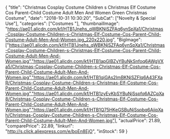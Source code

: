 {
	"title": "Christmas Cosplay Costume Children s Christmas Elf Costume Cos Parent-Child Costume Adult Men And Women Green Christmas Costume",
	"date": "2018-10-31 10:30:20",
	"SubCat": ["Novelty & Special Use"],
	"categories": ["Costumes "],
	"thumbnailImage": "https://ae01.alicdn.com/kf/HTB1Jnehs_qWBKNjSZFAq6ynSpXa1/Christmas-Cosplay-Costume-Children-s-Christmas-Elf-Costume-Cos-Parent-Child-Costume-Adult-Men-And-Women.jpg_220x220.jpg",
	"BigImage": ["https://ae01.alicdn.com/kf/HTB1Jnehs_qWBKNjSZFAq6ynSpXa1/Christmas-Cosplay-Costume-Children-s-Christmas-Elf-Costume-Cos-Parent-Child-Costume-Adult-Men-And-Women.jpg","https://ae01.alicdn.com/kf/HTB1apGlBZyYBuNkSnfoq6AWgVXa5/Christmas-Cosplay-Costume-Children-s-Christmas-Elf-Costume-Cos-Parent-Child-Costume-Adult-Men-And-Women.jpg","https://ae01.alicdn.com/kf/HTB1qiGAs2ImBKNjSZFlq6A43FXaR/Christmas-Cosplay-Costume-Children-s-Christmas-Elf-Costume-Cos-Parent-Child-Costume-Adult-Men-And-Women.jpg","https://ae01.alicdn.com/kf/HTB1zyEvKbSYBuNjSspfq6AZCpXa8/Christmas-Cosplay-Costume-Children-s-Christmas-Elf-Costume-Cos-Parent-Child-Costume-Adult-Men-And-Women.jpg","https://ae01.alicdn.com/kf/HTB1Q75HKeGSBuNjSspbq6AiipXah/Christmas-Cosplay-Costume-Children-s-Christmas-Elf-Costume-Cos-Parent-Child-Costume-Adult-Men-And-Women.jpg"],
	"actualPrice": 21.89,
	"comparePrice": 22.89,
	"linkurl": "http://s.click.aliexpress.com/e/boEn8EjO",
	"inStock": 59
}
